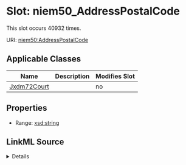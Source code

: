 

# Slot: niem50_AddressPostalCode




This slot occurs 40932 times.


URI: [niem50:AddressPostalCode](http://release.niem.gov/niem/niem-core/5.0/AddressPostalCode)



<!-- no inheritance hierarchy -->





## Applicable Classes

| Name | Description | Modifies Slot |
| --- | --- | --- |
| [Jxdm72Court](../classes/Jxdm72Court.md) |  |  no  |







## Properties

* Range: [xsd:string](http://www.w3.org/2001/XMLSchema#string)







## LinkML Source

<details>

```yaml
name: niem50_AddressPostalCode
from_schema: okns:scales-kg
rank: 1000
slot_uri: niem50:AddressPostalCode
alias: niem50_AddressPostalCode
domain_of:
- jxdm72_Court
range: string

```
</details>